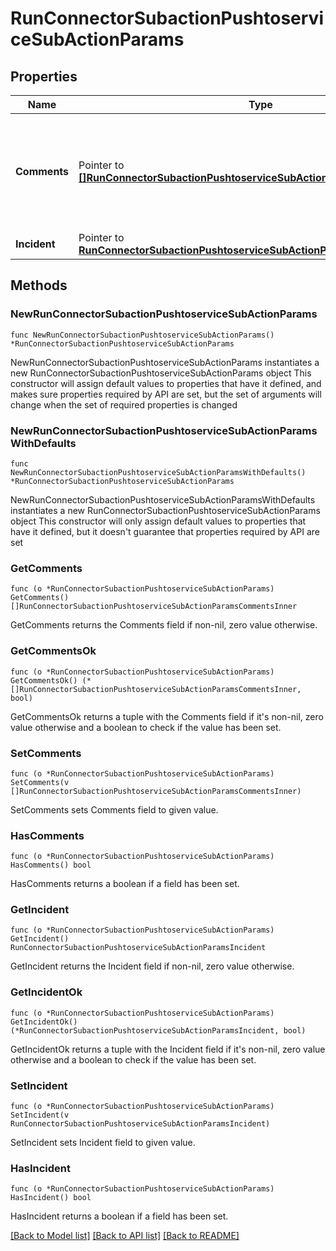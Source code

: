 # RunConnectorSubactionPushtoserviceSubActionParams

## Properties

Name | Type | Description | Notes
------------ | ------------- | ------------- | -------------
**Comments** | Pointer to [**[]RunConnectorSubactionPushtoserviceSubActionParamsCommentsInner**](RunConnectorSubactionPushtoserviceSubActionParamsCommentsInner.md) | Additional information that is sent to Jira, ServiceNow ITSM, ServiceNow SecOps, or Swimlane. | [optional] 
**Incident** | Pointer to [**RunConnectorSubactionPushtoserviceSubActionParamsIncident**](RunConnectorSubactionPushtoserviceSubActionParamsIncident.md) |  | [optional] 

## Methods

### NewRunConnectorSubactionPushtoserviceSubActionParams

`func NewRunConnectorSubactionPushtoserviceSubActionParams() *RunConnectorSubactionPushtoserviceSubActionParams`

NewRunConnectorSubactionPushtoserviceSubActionParams instantiates a new RunConnectorSubactionPushtoserviceSubActionParams object
This constructor will assign default values to properties that have it defined,
and makes sure properties required by API are set, but the set of arguments
will change when the set of required properties is changed

### NewRunConnectorSubactionPushtoserviceSubActionParamsWithDefaults

`func NewRunConnectorSubactionPushtoserviceSubActionParamsWithDefaults() *RunConnectorSubactionPushtoserviceSubActionParams`

NewRunConnectorSubactionPushtoserviceSubActionParamsWithDefaults instantiates a new RunConnectorSubactionPushtoserviceSubActionParams object
This constructor will only assign default values to properties that have it defined,
but it doesn't guarantee that properties required by API are set

### GetComments

`func (o *RunConnectorSubactionPushtoserviceSubActionParams) GetComments() []RunConnectorSubactionPushtoserviceSubActionParamsCommentsInner`

GetComments returns the Comments field if non-nil, zero value otherwise.

### GetCommentsOk

`func (o *RunConnectorSubactionPushtoserviceSubActionParams) GetCommentsOk() (*[]RunConnectorSubactionPushtoserviceSubActionParamsCommentsInner, bool)`

GetCommentsOk returns a tuple with the Comments field if it's non-nil, zero value otherwise
and a boolean to check if the value has been set.

### SetComments

`func (o *RunConnectorSubactionPushtoserviceSubActionParams) SetComments(v []RunConnectorSubactionPushtoserviceSubActionParamsCommentsInner)`

SetComments sets Comments field to given value.

### HasComments

`func (o *RunConnectorSubactionPushtoserviceSubActionParams) HasComments() bool`

HasComments returns a boolean if a field has been set.

### GetIncident

`func (o *RunConnectorSubactionPushtoserviceSubActionParams) GetIncident() RunConnectorSubactionPushtoserviceSubActionParamsIncident`

GetIncident returns the Incident field if non-nil, zero value otherwise.

### GetIncidentOk

`func (o *RunConnectorSubactionPushtoserviceSubActionParams) GetIncidentOk() (*RunConnectorSubactionPushtoserviceSubActionParamsIncident, bool)`

GetIncidentOk returns a tuple with the Incident field if it's non-nil, zero value otherwise
and a boolean to check if the value has been set.

### SetIncident

`func (o *RunConnectorSubactionPushtoserviceSubActionParams) SetIncident(v RunConnectorSubactionPushtoserviceSubActionParamsIncident)`

SetIncident sets Incident field to given value.

### HasIncident

`func (o *RunConnectorSubactionPushtoserviceSubActionParams) HasIncident() bool`

HasIncident returns a boolean if a field has been set.


[[Back to Model list]](../README.md#documentation-for-models) [[Back to API list]](../README.md#documentation-for-api-endpoints) [[Back to README]](../README.md)


